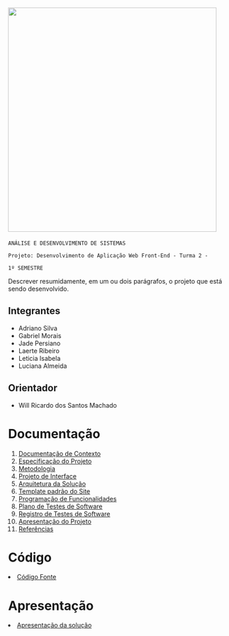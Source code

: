 # <img align="middle" height="506" width="470" src="https://user-images.githubusercontent.com/91505442/164258237-66e208b1-fe78-4581-bc0f-6b8e176776d3.png">


`ANÁLISE E DESENVOLVIMENTO DE SISTEMAS`
  
`Projeto: Desenvolvimento de Aplicação Web Front-End - Turma 2 -`

`1º SEMESTRE`


Descrever resumidamente, em um ou dois parágrafos, o projeto que está sendo desenvolvido.

## Integrantes

* Adriano Silva
* Gabriel Morais
* Jade Persiano
* Laerte Ribeiro
* Leticia Isabela
* Luciana Almeida

## Orientador

* Will Ricardo dos Santos Machado

# Documentação

<ol>
<li><a href="docs/01-Documentação de Contexto.md"> Documentação de Contexto</a></li>
<li><a href="docs/02-Especificação do Projeto.md"> Especificação do Projeto</a></li>
<li><a href="docs/03-Metodologia.md"> Metodologia</a></li>
<li><a href="docs/04-Projeto de Interface.md"> Projeto de Interface</a></li>
<li><a href="docs/05-Arquitetura da Solução.md"> Arquitetura da Solução</a></li>
<li><a href="docs/06-Template padrão do Site.md"> Template padrão do Site</a></li>
<li><a href="docs/07-Programação de Funcionalidades.md"> Programação de Funcionalidades</a></li>
<li><a href="docs/08-Plano de Testes de Software.md"> Plano de Testes de Software</a></li>
<li><a href="docs/09-Registro de Testes de Software.md"> Registro de Testes de Software</a></li>
<li><a href="docs/10-Apresentação do Projeto.md"> Apresentação do Projeto</a></li>
<li><a href="docs/11-Referências.md"> Referências</a></li>
</ol>

# Código

<li><a href="src/README.md"> Código Fonte</a></li>

# Apresentação

<li><a href="presentation/README.md"> Apresentação da solução</a></li>
